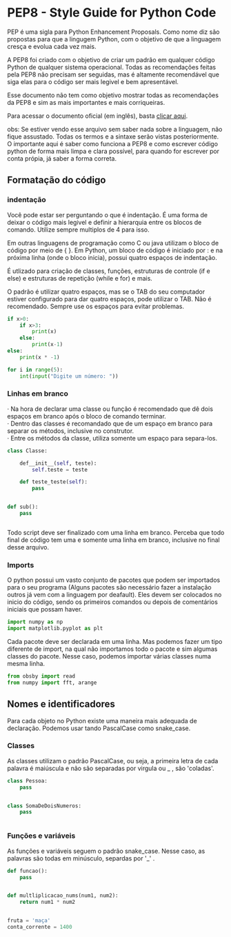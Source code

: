 # PEP8 - Style Guide for Python Code

PEP é uma sigla para Python Enhancement Proposals. Como nome diz são propostas para que a lingugem Python, com o objetivo de que a linguagem cresça e evolua cada vez mais.

A PEP8 foi criado com o objetivo de criar um padrão em qualquer código Python de qualquer sistema operacional. Todas as recomendações feitas pela PEP8 não precisam ser seguidas, mas é altamente recomendável que siga elas para o código ser mais legivel e bem apresentável.

Esse documento não tem como objetivo mostrar todas as recomendações da PEP8 e sim as mais importantes e mais corriqueiras.

Para acessar o documento oficial (em inglês), basta [clicar aqui](https://www.python.org/dev/peps/pep-0008/).

obs: Se estiver vendo esse arquivo sem saber nada sobre a linguagem, não fique assustado. Todas os termos e a sintaxe serão vistas posteriormente. O importante aqui é saber como funciona a PEP8 e como escrever código python de forma mais limpa e clara possível, para quando for escrever por conta própia, já saber a forma correta.

## Formatação do código

### indentação

Você pode estar ser perguntando o que é indentação. É uma forma de deixar o código mais legivel e definir a hierarquia entre os blocos de comando. Utilize sempre multiplos de 4 para isso.

Em outras linguagens de programação como C ou java utilizam o bloco de código por meio de { }. Em Python, um bloco de código é iniciado por : e na próxima linha (onde o bloco inicia), possui quatro espaços de indentação.  

É utlizado para criação de classes, funções, estruturas de controle (if e else) e estruturas de repetição (while e for) e mais.

O padrão é utilizar quatro espaços, mas se o TAB do seu computador estiver configurado para dar quatro espaços, pode utilizar o TAB. Não é recomendado. Sempre use os espaços para evitar problemas.

```python
if x>0:
    if x>3:
        print(x)
    else:
        print(x-1)
else:
    print(x * -1)

for i in range(5):
    int(input("Digite um número: "))

```

### Linhas em branco

· Na hora de declarar uma classe ou função é recomendado que dê dois espaços em branco após o bloco de comando terminar.  
· Dentro das classes é recomandado que de um espaço em branco para separar os métodos, inclusive no construtor.  
· Entre os métodos da classe, utiliza somente um espaço para separa-los.

```python
class Classe:

    def__init__(self, teste):
        self.teste = teste

    def teste_teste(self):
        pass


def sub():
    pass



```

Todo script deve ser finalizado com uma linha em branco. Perceba que todo final de código tem uma e somente uma linha em branco, inclusive no final desse arquivo.

### Imports

O python possui um vasto conjunto de pacotes que podem ser importados para o seu programa (Alguns pacotes são necessário fazer a instalação outros já vem com a linguagem por deafault). Eles devem ser colocados no inicio do código, sendo os primeiros comandos ou depois de comentários iniciais que possam haver.

```python
import numpy as np
import matplotlib.pyplot as plt

```

Cada pacote deve ser declarada em uma linha. Mas podemos fazer um tipo diferente de import, na qual não importamos todo o pacote e sim algumas classes do pacote. Nesse caso, podemos importar várias classes numa mesma linha.

```python
from obsby import read
from numpy import fft, arange

```

## Nomes e identificadores  

Para cada objeto no Python existe uma maneira mais adequada de declaração. Podemos usar tando PascalCase como snake_case.

### Classes

As classes utilizam o padrão PascalCase, ou seja, a primeira letra de cada palavra é maiúscula e não são separadas por virgula ou _ , são 'coladas'.

```python
class Pessoa:
    pass


class SomaDeDoisNumeros:
    pass



```

### Funções e variáveis

As funções e variáveis seguem o padrão snake_case. Nesse caso, as palavras são todas em minúsculo, separdas por '_' .

```python
def funcao():
    pass


def multliplicacao_nums(num1, num2):
    return num1 * num2


fruta = 'maça'
conta_corrente = 1400

```
